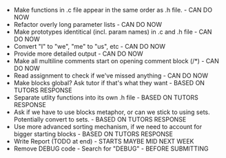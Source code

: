 * Make functions in .c file appear in the same order as .h file. - CAN DO NOW
* Refactor overly long parameter lists - CAN DO NOW
* Make prototypes identitical (incl. param names) in .c and .h file - CAN DO NOW
* Convert "I" to "we", "me" to "us", etc - CAN DO NOW
* Provide more detailed output - CAN DO NOW
* Make all multiline comments start on opening comment block (/*) - CAN DO NOW
* Read assignment to check if we've missed anything - CAN DO NOW
* Make blocks global? Ask tutor if that's what they want - BASED ON TUTORS RESPONSE
* Separate utlity functions into its own .h file - BASED ON TUTORS RESPONSE
* Ask if we have to use blocks metaphor, or can we stick to using sets. Potentially convert to sets. - BASED ON TUTORS RESPONSE
* Use more advanced sorting mechanism, if we need to account for bigger starting blocks - BASED ON TUTORS RESPONSE
* Write Report (TODO at end) - STARTS MAYBE MID NEXT WEEK
* Remove DEBUG code - Search for "DEBUG" - BEFORE SUBMITTING